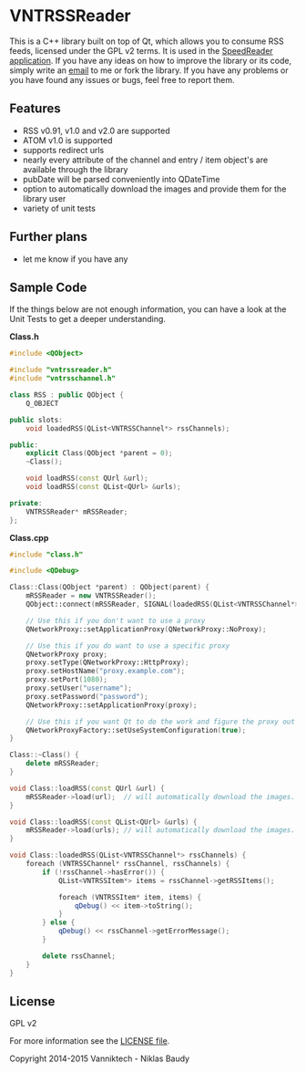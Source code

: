 VNTRSSReader
============

This is a C++ library built on top of Qt, which allows you to consume RSS feeds, licensed under the GPL v2 terms. It is used in the [SpeedReader application](https://github.com/vanniktech/SpeedReader).
If you have any ideas on how to improve the library or its code, simply write an [email](mailto:niklas.baudy@vanniktech.de) to me or fork the library. If you have any problems or you have found any issues or bugs, feel free to report them.

## Features
- RSS v0.91, v1.0 and v2.0 are supported
- ATOM v1.0 is supported
- supports redirect urls
- nearly every attribute of the channel and entry / item object's are available through the library
- pubDate will be parsed conveniently into QDateTime
- option to automatically download the images and provide them for the library user
- variety of unit tests

## Further plans
- let me know if you have any

## Sample Code
If the things below are not enough information, you can have a look at the Unit Tests to get a deeper understanding.

**Class.h**
```c++
#include <QObject>

#include "vntrssreader.h"
#include "vntrsschannel.h"

class RSS : public QObject {
    Q_OBJECT

public slots:
    void loadedRSS(QList<VNTRSSChannel*> rssChannels);

public:
    explicit Class(QObject *parent = 0);
    ~Class();

    void loadRSS(const QUrl &url);
    void loadRSS(const QList<QUrl> &urls);

private:
    VNTRSSReader* mRSSReader;
};
```

**Class.cpp**
```c++
#include "class.h"

#include <QDebug>

Class::Class(QObject *parent) : QObject(parent) {
    mRSSReader = new VNTRSSReader();
    QObject::connect(mRSSReader, SIGNAL(loadedRSS(QList<VNTRSSChannel*>)), this, SLOT(loadedRSS(QList<VNTRSSChannel*>)));

    // Use this if you don't want to use a proxy
    QNetworkProxy::setApplicationProxy(QNetworkProxy::NoProxy);

    // Use this if you do want to use a specific proxy
    QNetworkProxy proxy;
    proxy.setType(QNetworkProxy::HttpProxy);
    proxy.setHostName("proxy.example.com");
    proxy.setPort(1080);
    proxy.setUser("username");
    proxy.setPassword("password");
    QNetworkProxy::setApplicationProxy(proxy);

    // Use this if you want Qt to do the work and figure the proxy out
    QNetworkProxyFactory::setUseSystemConfiguration(true);
}

Class::~Class() {
    delete mRSSReader;
}

void Class::loadRSS(const QUrl &url) {
    mRSSReader->load(url);  // will automatically download the images. pass false as a second argument if you don't want that
}

void Class::loadRSS(const QList<QUrl> &urls) {
    mRSSReader->load(urls); // will automatically download the images. pass false as a second argument if you don't want that
}

void Class::loadedRSS(QList<VNTRSSChannel*> rssChannels) {
    foreach (VNTRSSChannel* rssChannel, rssChannels) {
        if (!rssChannel->hasError()) {
            QList<VNTRSSItem*> items = rssChannel->getRSSItems();

            foreach (VNTRSSItem* item, items) {
                qDebug() << item->toString();
            }
        } else {
            qDebug() << rssChannel->getErrorMessage();
        }

        delete rssChannel;
    }
}

```

## License
GPL v2

For more information see the [LICENSE file](LICENSE).

Copyright 2014-2015 Vanniktech - Niklas Baudy